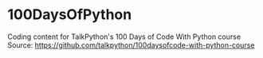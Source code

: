 # 100DaysOfPython
Coding content for TalkPython's 100 Days of Code With Python course
Source: https://github.com/talkpython/100daysofcode-with-python-course
